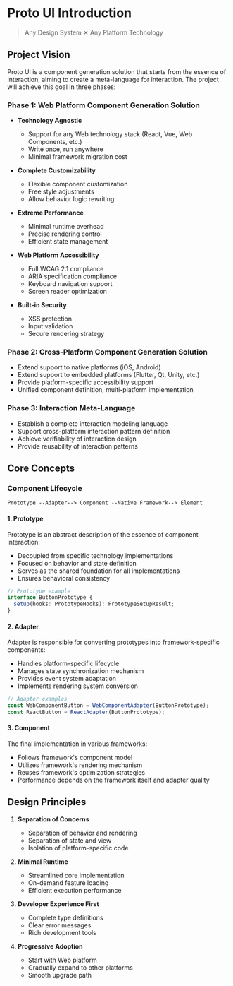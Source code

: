 # Proto UI Introduction

> Any Design System ✕ Any Platform Technology

## Project Vision

Proto UI is a component generation solution that starts from the essence of interaction, aiming to create a meta-language for interaction. The project will achieve this goal in three phases:

### Phase 1: Web Platform Component Generation Solution
- **Technology Agnostic**
  - Support for any Web technology stack (React, Vue, Web Components, etc.)
  - Write once, run anywhere
  - Minimal framework migration cost

- **Complete Customizability**
  - Flexible component customization
  - Free style adjustments
  - Allow behavior logic rewriting

- **Extreme Performance**
  - Minimal runtime overhead
  - Precise rendering control
  - Efficient state management

- **Web Platform Accessibility**
  - Full WCAG 2.1 compliance
  - ARIA specification compliance
  - Keyboard navigation support
  - Screen reader optimization

- **Built-in Security**
  - XSS protection
  - Input validation
  - Secure rendering strategy

### Phase 2: Cross-Platform Component Generation Solution
- Extend support to native platforms (iOS, Android)
- Extend support to embedded platforms (Flutter, Qt, Unity, etc.)
- Provide platform-specific accessibility support
- Unified component definition, multi-platform implementation

### Phase 3: Interaction Meta-Language
- Establish a complete interaction modeling language
- Support cross-platform interaction pattern definition
- Achieve verifiability of interaction design
- Provide reusability of interaction patterns

## Core Concepts

### Component Lifecycle

```
Prototype --Adapter--> Component --Native Framework--> Element
```

#### 1. Prototype

Prototype is an abstract description of the essence of component interaction:
- Decoupled from specific technology implementations
- Focused on behavior and state definition
- Serves as the shared foundation for all implementations
- Ensures behavioral consistency

```typescript
// Prototype example
interface ButtonPrototype {
  setup(hooks: PrototypeHooks): PrototypeSetupResult;
}
```

#### 2. Adapter

Adapter is responsible for converting prototypes into framework-specific components:
- Handles platform-specific lifecycle
- Manages state synchronization mechanism
- Provides event system adaptation
- Implements rendering system conversion

```typescript
// Adapter examples
const WebComponentButton = WebComponentAdapter(ButtonPrototype);
const ReactButton = ReactAdapter(ButtonPrototype);
```

#### 3. Component

The final implementation in various frameworks:
- Follows framework's component model
- Utilizes framework's rendering mechanism
- Reuses framework's optimization strategies
- Performance depends on the framework itself and adapter quality

## Design Principles

1. **Separation of Concerns**
   - Separation of behavior and rendering
   - Separation of state and view
   - Isolation of platform-specific code

2. **Minimal Runtime**
   - Streamlined core implementation
   - On-demand feature loading
   - Efficient execution performance

3. **Developer Experience First**
   - Complete type definitions
   - Clear error messages
   - Rich development tools

4. **Progressive Adoption**
   - Start with Web platform
   - Gradually expand to other platforms
   - Smooth upgrade path 
